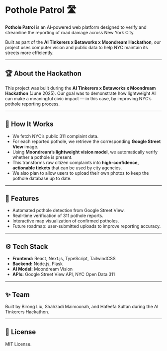 # Pothole Patrol 🛣️

**Pothole Patrol** is an AI-powered web platform designed to verify and streamline the reporting of road damage across New York City.

Built as part of the **AI Tinkerers x Betaworks x Moondream Hackathon**, our project uses computer vision and public data to help NYC maintain its streets more efficiently.

---

## 🏆 About the Hackathon

This project was built during the **AI Tinkerers x Betaworks x Moondream Hackathon** (June 2025). Our goal was to demonstrate how lightweight AI can make a meaningful civic impact — in this case, by improving NYC’s pothole reporting process.

---

## 🚀 How It Works

- We fetch NYC’s public 311 complaint data.
- For each reported pothole, we retrieve the corresponding **Google Street View** image.
- Using **Moondream’s lightweight vision model**, we automatically verify whether a pothole is present.
- This transforms raw citizen complaints into **high-confidence, actionable tickets** that can be used by city agencies.
- We also plan to allow users to upload their own photos to keep the pothole database up to date.

---

## 🌟 Features

- Automated pothole detection from Google Street View.
- Real-time verification of 311 pothole reports.
- Interactive map visualization of confirmed potholes.
- Future roadmap: user-submitted uploads to improve reporting accuracy.

---

## ⚙️ Tech Stack

- **Frontend:** React, Next.js, TypeScript, TailwindCSS
- **Backend:** Node.js, Flask
- **AI Model:** Moondream Vision
- **APIs:** Google Street View API, NYC Open Data 311

---

## ✨ Team

Built by Birong Liu, Shahzadi Maimoonah, and Hafeefa Sultan during the AI Tinkerers Hackathon.

---

## 📄 License

MIT License.
